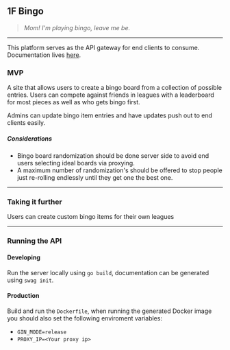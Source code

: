 ## 1F Bingo

> *Mom! I'm playing bingo, leave me be.*

---

This platform serves as the API gateway for end clients to consume. Documentation lives [here](https://1f.skelmis.co.nz/api/v1/docs).

### MVP

A site that allows users to create a bingo board from a collection of possible entries. Users can compete against friends in leagues with a leaderboard for most pieces as well as who gets bingo first.

Admins can update bingo item entries and have updates push out to end clients easily.

##### Considerations

- Bingo board randomization should be done server side to avoid end users selecting ideal boards via proxying.
- A maximum number of randomization's should be offered to stop people just re-rolling endlessly until they get one the best one.

---

### Taking it further

Users can create custom bingo items for their own leagues

---

### Running the API

#### Developing

Run the server locally using `go build`, documentation can be generated using `swag init`.

#### Production

Build and run the `Dockerfile`, when running the generated Docker image you should also set the following enviroment variables:

- `GIN_MODE=release`
- `PROXY_IP=<Your proxy ip>`